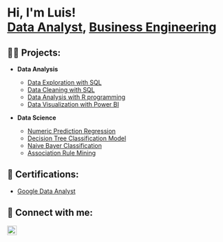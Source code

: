 <h1>Hi, I'm Luis! <br/><a href="https://github.com/LuisPando01">Data Analyst</a>, <a href="https://www.linkedin.com/in/luispando/">Business Engineering</a>

<h2>👨‍💻 Projects:</h2>

- <b>Data Analysis</b>

  - [Data Exploration with SQL](https://github.com/LuisPando01/Covid_Data_Exploration_with_SQL)
  - [Data Cleaning with SQL](https://github.com/LuisPando01/Housing_Data_Cleaning_with_SQL)
  - [Data Analysis with R programming](https://github.com/LuisPando01/Data_Analysis_with_R)
  - [Data Visualization with Power BI](https://github.com/LuisPando01/Data_Visualization_in_PowerBI)
    
- <b>Data Science</b>

  - [Numeric Prediction Regression]()
  - [Decision Tree Classification Model]()
  - [Naive Bayer Classification]()
  - [Association Rule Mining]()
  
 <h2>📄 Certifications:</h2>

- [Google Data Analyst](https://www.coursera.org/account/accomplishments/specialization/F7EUSBJACC5R)

<h2> 🤳 Connect with me:</h2>

[<img align="left" alt="JoshMadakor | LinkedIn" width="22px" src="https://cdn.jsdelivr.net/npm/simple-icons@v3/icons/linkedin.svg" />][linkedin]

[linkedin]: https://linkedin.com/in/luispando

<!--
**joshmadakor1/joshmadakor1** is a ✨ _special_ ✨ repository because its `README.md` (this file) appears on your GitHub profile.

Here are some ideas to get you started:

- 🔭 I’m currently working on ...
- 🌱 I’m currently learning ...
- 👯 I’m looking to collaborate on ...
- 🤔 I’m looking for help with ...
- 💬 Ask me about ...
- 📫 How to reach me: ...
- 😄 Pronouns: ...
- ⚡ Fun fact: ...
-->
